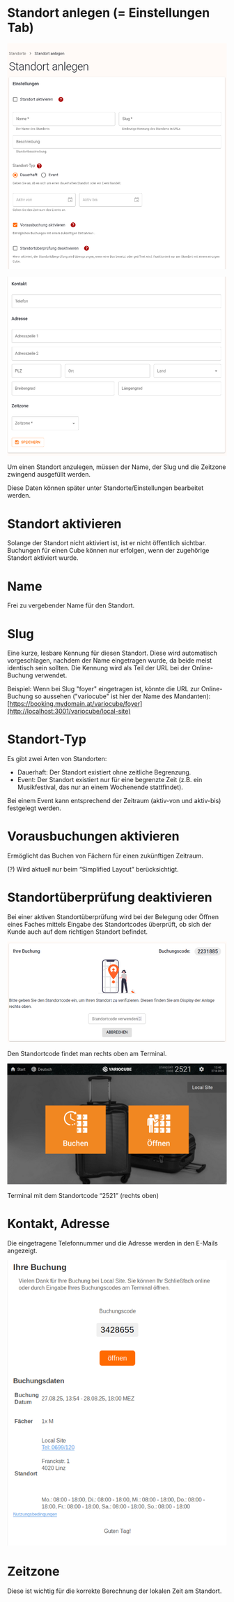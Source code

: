 # Standort anlegen (= Einstellungen Tab)

![grafik.png](assets/standort%20anlegen%20(=%20einstellungen%20tab)//grafik.png)

![grafik.png](assets/standort%20anlegen%20(=%20einstellungen%20tab)/grafik%201.png)

Um einen Standort anzulegen, müssen der Name, der Slug und die Zeitzone zwingend ausgefüllt werden.

Diese Daten können später unter Standorte/Einstellungen bearbeitet werden.

# Standort aktivieren

Solange der Standort nicht aktiviert ist, ist er nicht öffentlich sichtbar. Buchungen für einen Cube können nur erfolgen, wenn der zugehörige Standort aktiviert wurde.

# Name

Frei zu vergebender Name für den Standort.

# Slug

Eine kurze, lesbare Kennung für diesen Standort. Diese wird automatisch vorgeschlagen, nachdem der Name eingetragen wurde, da beide meist identisch sein sollten. Die Kennung wird als Teil der URL bei der Online-Buchung verwendet.

Beispiel: Wenn bei Slug "foyer" eingetragen ist, könnte die URL zur Online-Buchung so aussehen ("variocube" ist hier der Name des Mandanten): [https://booking.mydomain.at/variocube/foyer](http://localhost:3001/variocube/local-site)

# Standort-Typ

Es gibt zwei Arten von Standorten:

- Dauerhaft: Der Standort existiert ohne zeitliche Begrenzung.
- Event: Der Standort existiert nur für eine begrenzte Zeit (z.B. ein Musikfestival, das nur an einem Wochenende stattfindet).

Bei einem Event kann entsprechend der Zeitraum (aktiv-von und aktiv-bis) festgelegt werden.

# Vorausbuchungen aktivieren

Ermöglicht das Buchen von Fächern für einen zukünftigen Zeitraum.

(?) Wird aktuell nur beim “Simplified Layout” berücksichtigt.

# Standortüberprüfung deaktivieren

Bei einer aktiven Standortüberprüfung wird bei der Belegung oder Öffnen eines Faches mittels Eingabe des Standortcodes überprüft, ob sich der Kunde auch auf dem richtigen Standort befindet. 

![grafik.png](assets/standort%20anlegen%20(=%20einstellungen%20tab)/grafik%202.png)

Den Standortcode findet man rechts oben am Terminal.

![Terminal mit dem Standortcode “2521” (rechts oben)](assets/standort%20anlegen%20(=%20einstellungen%20tab)/grafik%203.png)

Terminal mit dem Standortcode “2521” (rechts oben)

# Kontakt, Adresse

Die eingetragene Telefonnummer und die Adresse werden in den E-Mails angezeigt.

![grafik.png](assets/standort%20anlegen%20(=%20einstellungen%20tab)/grafik%204.png)

# Zeitzone

Diese ist wichtig für die korrekte Berechnung der lokalen Zeit am Standort.